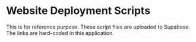# Website Deployment Scripts

This is for reference purpose. These script files are uploaded
to Supabase. The links are hard-coded in this application.

